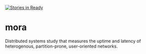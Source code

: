 [![Stories in Ready](https://badge.waffle.io/bbengfort/mora.png?label=ready&title=Ready)](https://waffle.io/bbengfort/mora)
# mora
Distributed systems study that measures the uptime and latency of heterogenous, partition-prone, user-oriented networks.
